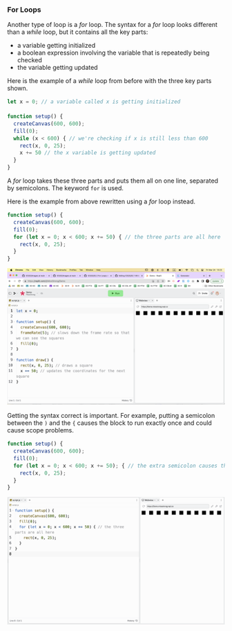 ### For Loops

Another type of loop is a *for* loop. The syntax for a *for* loop looks different than a *while* loop, but it contains all the key parts:

* a variable getting initialized
* a boolean expression involving the variable that is repeatedly being checked
* the variable getting updated

Here is the example of a *while* loop from before with the three key parts shown.

```js
let x = 0; // a variable called x is getting initialized

function setup() {
  createCanvas(600, 600);
  fill(0);
  while (x < 600) { // we're checking if x is still less than 600
    rect(x, 0, 25); 
    x += 50 // the x variable is getting updated
  }
}
```

A *for* loop takes these three parts and puts them all on one line, separated by semicolons. The keyword `for` is used.

Here is the example from above rewritten using a *for* loop instead.

```js
function setup() {
  createCanvas(600, 600);
  fill(0);
  for (let x = 0; x < 600; x += 50) { // the three parts are all here
    rect(x, 0, 25); 
  }
}
```

![](../../Images/Checkered_Squares_1.png)

Getting the syntax correct is important. For example, putting a semicolon between the `)` and the `{` causes the block to run exactly once and could cause scope problems.

```js
function setup() {
  createCanvas(600, 600);
  fill(0);
  for (let x = 0; x < 600; x += 50); { // the extra semicolon causes the problem
    rect(x, 0, 25); 
  }
}
```

![](../../Images/Checkered_Squares_2.png)
